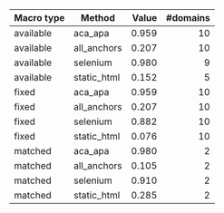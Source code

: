 | Macro type | Method | Value | #domains |
|------------|--------|------:|---------:|
| available | aca_apa | 0.959 | 10 |
| available | all_anchors | 0.207 | 10 |
| available | selenium | 0.980 | 9 |
| available | static_html | 0.152 | 5 |
| fixed | aca_apa | 0.959 | 10 |
| fixed | all_anchors | 0.207 | 10 |
| fixed | selenium | 0.882 | 10 |
| fixed | static_html | 0.076 | 10 |
| matched | aca_apa | 0.980 | 2 |
| matched | all_anchors | 0.105 | 2 |
| matched | selenium | 0.910 | 2 |
| matched | static_html | 0.285 | 2 |
